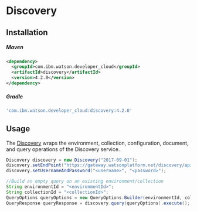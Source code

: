 # Discovery

## Installation

##### Maven
```xml
<dependency>
  <groupId>com.ibm.watson.developer_cloud</groupId>
  <artifactId>discovery</artifactId>
  <version>4.2.0</version>
</dependency>
```

##### Gradle
```gradle
'com.ibm.watson.developer_cloud:discovery:4.2.0'
```

## Usage
The [Discovery][discovery] wraps the environment, collection, configuration, document, and query operations of the Discovery service.

```java
Discovery discovery = new Discovery("2017-09-01");
discovery.setEndPoint("https://gateway.watsonplatform.net/discovery/api/");
discovery.setUsernameAndPassword("<username>", "<password>");

//Build an empty query on an existing environment/collection
String environmentId = "<environmentId>";
String collectionId = "<collectionId>";
QueryOptions queryOptions = new QueryOptions.Builder(environmentId, collectionId).build();
QueryResponse queryResponse = discovery.query(queryOptions).execute();
```

[discovery]: http://www.ibm.com/watson/developercloud/doc/discovery/
